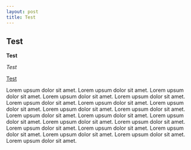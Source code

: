 ```yaml
---
layout: post
title: Test
---
```


## Test

**Test**

*Test*

[Test](Test.ru)

Lorem upsum dolor sit amet. Lorem upsum dolor sit amet. Lorem upsum dolor sit amet. Lorem upsum dolor sit amet. Lorem upsum dolor sit amet. Lorem upsum dolor sit amet. Lorem upsum dolor sit amet. Lorem upsum dolor sit amet. Lorem upsum dolor sit amet. Lorem upsum dolor sit amet. Lorem upsum dolor sit amet. Lorem upsum dolor sit amet. Lorem upsum dolor sit amet. Lorem upsum dolor sit amet. Lorem upsum dolor sit amet. Lorem upsum dolor sit amet. Lorem upsum dolor sit amet. Lorem upsum dolor sit amet. Lorem upsum dolor sit amet. Lorem upsum dolor sit amet. Lorem upsum dolor sit amet. 


